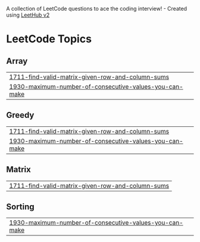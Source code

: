 A collection of LeetCode questions to ace the coding interview! - Created using [LeetHub v2](https://github.com/arunbhardwaj/LeetHub-2.0)
<!---LeetCode Topics Start-->
# LeetCode Topics
## Array
|  |
| ------- |
| [1711-find-valid-matrix-given-row-and-column-sums](https://github.com/ahmedlabib02/Leetcode-problems/tree/master/1711-find-valid-matrix-given-row-and-column-sums) |
| [1930-maximum-number-of-consecutive-values-you-can-make](https://github.com/ahmedlabib02/Leetcode-problems/tree/master/1930-maximum-number-of-consecutive-values-you-can-make) |
## Greedy
|  |
| ------- |
| [1711-find-valid-matrix-given-row-and-column-sums](https://github.com/ahmedlabib02/Leetcode-problems/tree/master/1711-find-valid-matrix-given-row-and-column-sums) |
| [1930-maximum-number-of-consecutive-values-you-can-make](https://github.com/ahmedlabib02/Leetcode-problems/tree/master/1930-maximum-number-of-consecutive-values-you-can-make) |
## Matrix
|  |
| ------- |
| [1711-find-valid-matrix-given-row-and-column-sums](https://github.com/ahmedlabib02/Leetcode-problems/tree/master/1711-find-valid-matrix-given-row-and-column-sums) |
## Sorting
|  |
| ------- |
| [1930-maximum-number-of-consecutive-values-you-can-make](https://github.com/ahmedlabib02/Leetcode-problems/tree/master/1930-maximum-number-of-consecutive-values-you-can-make) |
<!---LeetCode Topics End-->